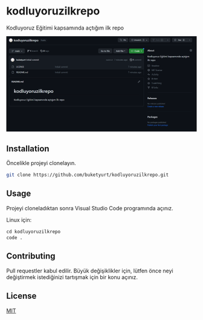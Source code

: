 # kodluyoruzilkrepo
Kodluyoruz Eğitimi kapsamında açtığım ilk repo

![github](figures/github.PNG)


## Installation

Öncelikle projeyi clonelayın.

```bash
git clone https://github.com/buketyurt/kodluyoruzilkrepo.git
```

## Usage

Projeyi cloneladıktan sonra Visual Studio Code programında açınız.

Linux için:
```linux
cd kodluyoruzilkrepo
code .
```

## Contributing
Pull requestler kabul edilir. Büyük değişiklikler için, lütfen önce neyi değiştirmek istediğinizi tartışmak için bir konu açınız.


## License
[MIT](https://choosealicense.com/licenses/mit/)

